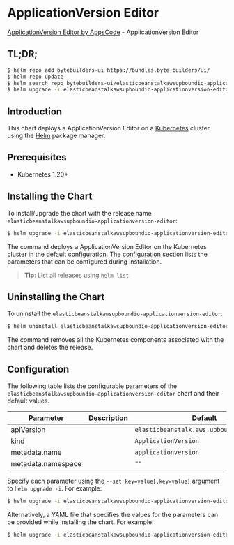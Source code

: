 # ApplicationVersion Editor

[ApplicationVersion Editor by AppsCode](https://byte.builders) - ApplicationVersion Editor

## TL;DR;

```bash
$ helm repo add bytebuilders-ui https://bundles.byte.builders/ui/
$ helm repo update
$ helm search repo bytebuilders-ui/elasticbeanstalkawsupboundio-applicationversion-editor --version=v0.4.18
$ helm upgrade -i elasticbeanstalkawsupboundio-applicationversion-editor bytebuilders-ui/elasticbeanstalkawsupboundio-applicationversion-editor -n default --create-namespace --version=v0.4.18
```

## Introduction

This chart deploys a ApplicationVersion Editor on a [Kubernetes](http://kubernetes.io) cluster using the [Helm](https://helm.sh) package manager.

## Prerequisites

- Kubernetes 1.20+

## Installing the Chart

To install/upgrade the chart with the release name `elasticbeanstalkawsupboundio-applicationversion-editor`:

```bash
$ helm upgrade -i elasticbeanstalkawsupboundio-applicationversion-editor bytebuilders-ui/elasticbeanstalkawsupboundio-applicationversion-editor -n default --create-namespace --version=v0.4.18
```

The command deploys a ApplicationVersion Editor on the Kubernetes cluster in the default configuration. The [configuration](#configuration) section lists the parameters that can be configured during installation.

> **Tip**: List all releases using `helm list`

## Uninstalling the Chart

To uninstall the `elasticbeanstalkawsupboundio-applicationversion-editor`:

```bash
$ helm uninstall elasticbeanstalkawsupboundio-applicationversion-editor -n default
```

The command removes all the Kubernetes components associated with the chart and deletes the release.

## Configuration

The following table lists the configurable parameters of the `elasticbeanstalkawsupboundio-applicationversion-editor` chart and their default values.

|     Parameter      | Description |                       Default                        |
|--------------------|-------------|------------------------------------------------------|
| apiVersion         |             | <code>elasticbeanstalk.aws.upbound.io/v1beta1</code> |
| kind               |             | <code>ApplicationVersion</code>                      |
| metadata.name      |             | <code>applicationversion</code>                      |
| metadata.namespace |             | <code>""</code>                                      |


Specify each parameter using the `--set key=value[,key=value]` argument to `helm upgrade -i`. For example:

```bash
$ helm upgrade -i elasticbeanstalkawsupboundio-applicationversion-editor bytebuilders-ui/elasticbeanstalkawsupboundio-applicationversion-editor -n default --create-namespace --version=v0.4.18 --set apiVersion=elasticbeanstalk.aws.upbound.io/v1beta1
```

Alternatively, a YAML file that specifies the values for the parameters can be provided while
installing the chart. For example:

```bash
$ helm upgrade -i elasticbeanstalkawsupboundio-applicationversion-editor bytebuilders-ui/elasticbeanstalkawsupboundio-applicationversion-editor -n default --create-namespace --version=v0.4.18 --values values.yaml
```
